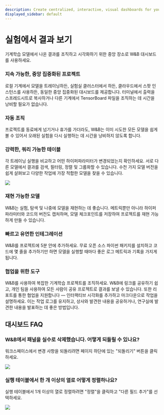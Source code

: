 ```yaml
---
description: Create centralized, interactive, visual dashboards for your ML experiments
displayed_sidebar: default
---
```


# 실험에서 결과 보기

<head>
  <title>기계학습 모델에서 결과를 조직하고 시각화하기</title>
</head>

기계학습 모델에서 나온 결과를 조직하고 시각화하기 위한 중앙 장소로 W&B 대시보드를 사용하세요.

### 지속 가능한, 중앙 집중화된 프로젝트

로컬 기계에서 모델을 트레이닝하든, 실험실 클러스터에서 하든, 클라우드에서 스팟 인스턴스를 사용하든, 동일한 중앙 집중화된 대시보드를 제공합니다. 터미널에서 출력을 스프레드시트로 복사하거나 다른 기계에서 TensorBoard 파일을 조직하는 데 시간을 낭비할 필요가 없습니다.

### 자동 조직

프로젝트를 동료에게 넘기거나 휴가를 가더라도, W&B는 이미 시도한 모든 모델을 쉽게 볼 수 있어서 오래된 실험을 다시 실행하는 데 시간을 낭비하지 않도록 합니다.

### 강력한, 쿼리 가능한 테이블

각 트레이닝 실행을 비교하고 어떤 하이퍼파라미터가 변경되었는지 확인하세요. 서로 다른 모델에서 결과를 검색, 필터링, 정렬 및 그룹화할 수 있습니다. 수천 가지 모델 버전을 쉽게 살펴보고 다양한 작업에 가장 적합한 모델을 찾을 수 있습니다.

![](/images/track/dashboar_faq_query_tables.png)

### 재현 가능한 모델

W&B는 실험, 탐색 및 나중에 모델을 재현하는 데 좋습니다. 메트릭뿐만 아니라 하이퍼파라미터와 코드의 버전도 캡처하며, 모델 체크포인트를 저장하여 프로젝트를 재현 가능하게 만들 수 있습니다.

### 빠르고 유연한 인테그레이션

W&B를 프로젝트에 5분 안에 추가하세요. 무료 오픈 소스 파이썬 패키지를 설치하고 코드에 몇 줄을 추가하기만 하면 모델을 실행할 때마다 좋은 로그 메트릭과 기록을 가지게 됩니다.

### 협업을 위한 도구

W&B를 사용하여 복잡한 기계학습 프로젝트를 조직하세요. W&B에 링크를 공유하기 쉽고, 개인 팀을 사용하여 모든 사람이 공유 프로젝트로 결과를 보낼 수 있습니다. 또한 리포트를 통한 협업을 지원합니다 — 인터랙티브 시각화를 추가하고 마크다운으로 작업을 설명하세요. 이는 작업 로그를 유지하고, 상사와 발견한 내용을 공유하거나, 연구실에 발견한 내용을 발표하는 데 좋은 방법입니다.

## 대시보드 FAQ

### W&B에서 패널을 실수로 삭제했습니다. 어떻게 되돌릴 수 있나요?

워크스페이스에서 변경 사항을 되돌리려면 페이지 하단에 있는 "되돌리기" 버튼을 클릭하세요.

![](/images/track/demo_how_to_undo_deleting_a_panel.gif)

### 실행 테이블에서 한 개 이상의 열로 어떻게 정렬하나요?

실행 테이블에서 1개 이상의 열로 정렬하려면 "정렬"을 클릭하고 "다른 필드 추가"를 선택하세요.

![](/images/track/sort_columns.gif)